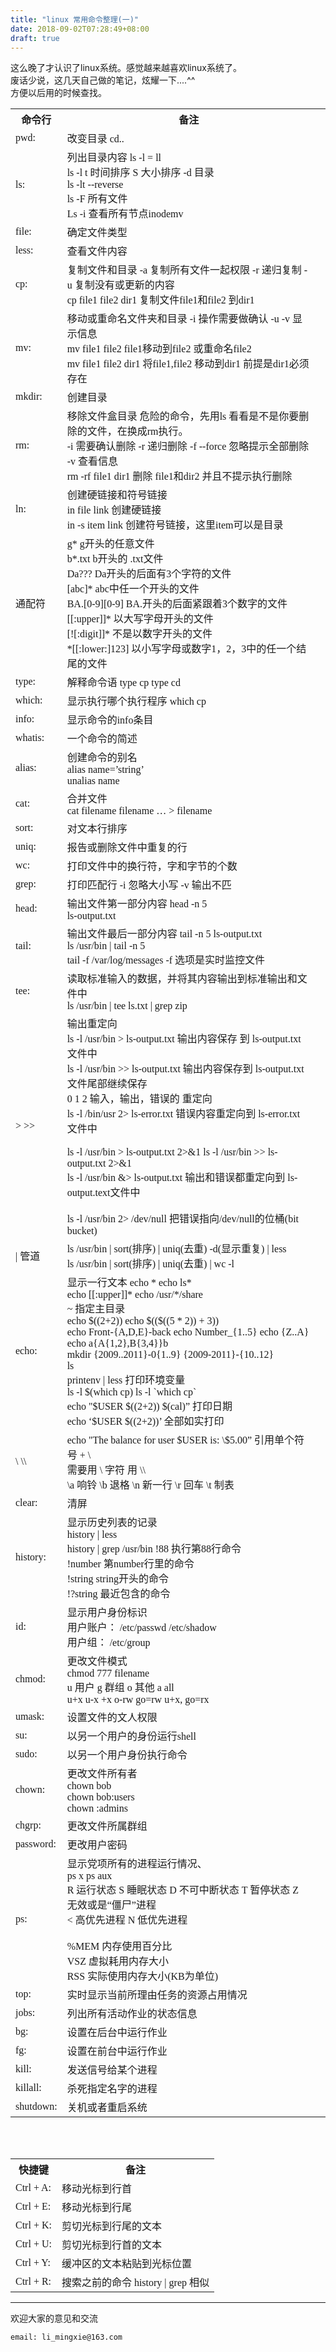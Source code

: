 ```yaml
---
title: "linux 常用命令整理(一)"
date: 2018-09-02T07:28:49+08:00
draft: true
---
```


这么晚了才认识了linux系统。感觉越来越喜欢linux系统了。  
废话少说，这几天自己做的笔记，炫耀一下....^^  
方便以后用的时候查找。  


<table class="table-bordered table-striped table-condensed ">
    <tr>
        <th><font style="font-family:SimHei">命令行</font></th>
	    <th><font style="font-family:SimHei">备注</font></th>
    </tr>
    <tr>
        <td><font style="font-family:SimHei">pwd:</font></td>
	    <td><font style="font-family:SimHei">改变目录        cd..</font></td>
    </tr>
    <tr>
        <td><font style="font-family:SimHei">ls:</font></td>
	    <td><font style="font-family:SimHei">列出目录内容    ls -l   =   ll <br/>
        ls -l   t    时间排序  S 大小排序     -d  目录 <br/>
        ls -lt  --reverse <br/>
        ls -F 所有文件 <br/>
        Ls -i  查看所有节点inodemv </font></td>
    </tr>
    <tr>
        <td><font style="font-family:SimHei">file:</font></td>
	    <td><font style="font-family:SimHei">确定文件类型</font></td>
    </tr>
    <tr>
        <td><font style="font-family:SimHei">less:</font></td>
	    <td><font style="font-family:SimHei">查看文件内容</font></td>
    </tr>
    <tr>
        <td><font style="font-family:SimHei">cp:</font></td>
	    <td><font style="font-family:SimHei">复制文件和目录  -a  复制所有文件一起权限   -r  递归复制  -u 复制没有或更新的内容  <br/>
            cp file1 file2 dir1 复制文件file1和file2 到dir1</font></td>
    </tr>
    <tr>
        <td><font style="font-family:SimHei">mv:</font></td>
	    <td><font style="font-family:SimHei">移动或重命名文件夹和目录 -i  操作需要做确认 -u  -v 显示信息   <br/>
            mv file1 file2  file1移动到file2 或重命名file2   <br/>
            mv file1 file2 dir1 将file1,file2 移动到dir1 前提是dir1必须存在</font></td>
    </tr>
    <tr>
        <td><font style="font-family:SimHei">mkdir:</font></td>
	    <td><font style="font-family:SimHei">创建目录</font></td>
    </tr>
    <tr>
        <td><font style="font-family:SimHei">rm:</font></td>
	    <td><font style="font-family:SimHei">移除文件盒目录
            危险的命令，先用ls 看看是不是你要删除的文件，在换成rm执行。   <br/>
            -i 需要确认删除  -r 递归删除 -f --force 忽略提示全部删除 -v 查看信息   <br/>
            rm -rf file1 dir1  删除 file1和dir2 并且不提示执行删除</font></td>
    </tr>
    <tr>
        <td><font style="font-family:SimHei">ln:</font></td>
	    <td><font style="font-family:SimHei">创建硬链接和符号链接   <br/>
            in file link 创建硬链接   <br/>
            in -s item link 创建符号链接，这里item可以是目录</font></td>
    </tr>
    <tr>
        <td><font style="font-family:SimHei">通配符</font></td>
	    <td><font style="font-family:SimHei">g*  g开头的任意文件   <br/>
            b*.txt  b开头的 .txt文件   <br/>
            Da???   Da开头的后面有3个字符的文件   <br/>
            [abc]*   abc中任一个开头的文件   <br/>
            BA.[0-9][0-9]  BA.开头的后面紧跟着3个数字的文件   <br/>
            [[:upper]]*   以大写字母开头的文件   <br/>
            [![:digit]]*   不是以数字开头的文件   <br/>
            *[[:lower:]123]  以小写字母或数字1，2，3中的任一个结尾的文件</font></td>
    </tr>
    <tr>
        <td><font style="font-family:SimHei">type:</font></td>
	    <td><font style="font-family:SimHei">解释命令语   type cp    type cd</font></td>
    </tr>
    <tr>
        <td><font style="font-family:SimHei">which:</font></td>
	    <td><font style="font-family:SimHei">显示执行哪个执行程序   which cp</font></td>
    </tr>
     <tr>
        <td><font style="font-family:SimHei">info:</font></td>
	    <td><font style="font-family:SimHei">显示命令的info条目</font></td>
    </tr>
    <tr>
        <td><font style="font-family:SimHei">whatis:</font></td>
	    <td><font style="font-family:SimHei">一个命令的简述</font></td>
    </tr>
    <tr>
        <td><font style="font-family:SimHei">alias:</font></td>
	    <td><font style="font-family:SimHei">创建命令的别名  <br/>
            alias name=’string’  <br/>
            unalias name</font></td>
    </tr>
    <tr>
        <td><font style="font-family:SimHei">cat:</font></td>
	    <td><font style="font-family:SimHei">合并文件 <br/>
            cat filename filename … > filename</font></td>
    </tr>
    <tr>
        <td><font style="font-family:SimHei">sort:</font></td>
	    <td><font style="font-family:SimHei">对文本行排序</font></td>
    </tr>
    <tr>
        <td><font style="font-family:SimHei">uniq:</font></td>
	    <td><font style="font-family:SimHei">报告或删除文件中重复的行</font></td>
    </tr>
    <tr>
        <td><font style="font-family:SimHei">wc:</font></td>
	    <td><font style="font-family:SimHei">打印文件中的换行符，字和字节的个数</font></td>
    </tr>
    <tr>
        <td><font style="font-family:SimHei">grep:</font></td>
	    <td><font style="font-family:SimHei">打印匹配行  -i 忽略大小写  -v 输出不匹</font></td>
    </tr>
    <tr>
        <td><font style="font-family:SimHei">head:</font></td>
	    <td><font style="font-family:SimHei">输出文件第一部分内容  head -n 5  <br/> ls-output.txt</font></td>
    </tr>
    <tr>
        <td><font style="font-family:SimHei">tail:</font></td>
	    <td><font style="font-family:SimHei">输出文件最后一部分内容   tail -n 5 ls-output.txt  <br/> 
            ls /usr/bin | tail -n 5  <br/> 
            tail -f /var/log/messages  -f 选项是实时监控文件</font></td>
    </tr>
    <tr>
        <td><font style="font-family:SimHei">tee:</font></td>
	    <td><font style="font-family:SimHei">读取标准输入的数据，并将其内容输出到标准输出和文件中  <br/> 
            ls /usr/bin | tee ls.txt | grep zip</font></td>
    </tr>
    <tr>
        <td><font style="font-family:SimHei">>   >></font></td>
	    <td><font style="font-family:SimHei">输出重定向  <br/>
            ls -l /usr/bin > ls-output.txt  输出内容保存       到 ls-output.txt 文件中   <br/>
            ls -l /usr/bin >> ls-output.txt  输出内容保存到 ls-output.txt 文件尾部继续保存   <br/>
            0 1 2 输入，输出，错误的 重定向  <br/>
            ls -l /bin/usr 2> ls-error.txt  错误内容重定向到 ls-error.txt 文件中  <br/>
                <br/>
            ls -l /usr/bin > ls-output.txt 2>&1  ls -l /usr/bin >> ls-output.txt 2>&1  <br/>
            ls -l /usr/bin &> ls-output.txt  输出和错误都重定向到 ls-output.text文件中  <br/>
            <br/>
            ls -l /usr/bin 2> /dev/null   把错误指向/dev/null的位桶(bit bucket)</font></td>
    </tr>
    <tr>
        <td><font style="font-family:SimHei"> |  管道</font></td>
	    <td><font style="font-family:SimHei">ls /usr/bin | sort(排序) | uniq(去重) -d(显示重复) | less    <br/>
            ls /usr/bin | sort(排序) | uniq(去重) | wc -l   </font></td>
    </tr>
    <tr>
        <td><font style="font-family:SimHei">echo:</font></td>
	    <td><font style="font-family:SimHei">显示一行文本  echo *   echo ls*    <br/>
            echo [[:upper]]*   echo /usr/*/share    <br/>
            ~  指定主目录    <br/>
            echo $((2+2))      echo $(($((5 * 2)) + 3))    <br/>
            echo Front-{A,D,E}-back    echo  Number_{1..5}    echo  {Z..A}    <br/>
            echo a{A{1,2},B{3,4}}b    <br/>
            mkdir {2009..2011}-0{1..9}  {2009-2011}-{10..12}    <br/>
            ls    <br/>
            printenv | less   打印环境变量    <br/>
            ls -l $(which cp)    ls -l `which cp`   <br/>
            echo "$USER $((2+2)) $(cal)”   打印日期  <br/>
            echo ‘$USER $((2+2))’ 全部如实打印</font></td>
    </tr>
    <tr>
        <td><font style="font-family:SimHei">\   \\</font></td>
	    <td><font style="font-family:SimHei">echo "The balance for user $USER is: \$5.00”  引用单个符号 + \   <br/>
            需要用 \ 字符  用 \\   <br/>
            \a  响铃   \b  退格  \n  新一行  \r  回车  \t  制表</font></td>
    </tr>
    <tr>
        <td><font style="font-family:SimHei">clear:</font></td>
	    <td><font style="font-family:SimHei">清屏</font></td>
    </tr>
    <tr>
        <td><font style="font-family:SimHei">history:</font></td>
	    <td><font style="font-family:SimHei">显示历史列表的记录   <br/>
            history | less   <br/>
            history | grep /usr/bin    !88  执行第88行命令    <br/>
            !number   第number行里的命令   <br/>
            !string  string开头的命令   <br/>
            !?string 最近包含的命令</font></td>
    </tr>
    <tr>
        <td><font style="font-family:SimHei">id:</font></td>
	    <td><font style="font-family:SimHei">显示用户身份标识    <br/>
            用户账户： /etc/passwd   /etc/shadow    <br/>
            用户组： /etc/group</font></td>
    </tr>
    <tr>
        <td><font style="font-family:SimHei">chmod:</font></td>
	    <td><font style="font-family:SimHei">更改文件模式   <br/>
            chmod 777 filename   <br/>
            u 用户  g 群组  o 其他  a all   <br/>
            u+x u-x  +x o-rw  go=rw  u+x, go=rx</font></td>
    </tr>
    <tr>
        <td><font style="font-family:SimHei">umask:</font></td>
	    <td><font style="font-family:SimHei">设置文件的文人权限</font></td>
    </tr>
    <tr>
        <td><font style="font-family:SimHei">su:</font></td>
	    <td><font style="font-family:SimHei">以另一个用户的身份运行shell</font></td>
    </tr>
    <tr>
        <td><font style="font-family:SimHei">sudo:</font></td>
	    <td><font style="font-family:SimHei">以另一个用户身份执行命令</font></td>
    </tr>
    <tr>
        <td><font style="font-family:SimHei">chown:</font></td>
	    <td><font style="font-family:SimHei">更改文件所有者   <br/>
            chown bob   <br/>
            chown bob:users   <br/>
            chown :admins</font></td>
    </tr>
    <tr>
        <td><font style="font-family:SimHei">chgrp:</font></td>
	    <td><font style="font-family:SimHei">更改文件所属群组</font></td>
    </tr>
    <tr>
        <td><font style="font-family:SimHei">password:</font></td>
	    <td><font style="font-family:SimHei">更改用户密码</font></td>
    </tr>
    <tr>
        <td><font style="font-family:SimHei">ps:</font></td>
	    <td><font style="font-family:SimHei">显示党项所有的进程运行情况、   <br/>
            ps x      ps  aux   <br/>
            R  运行状态  S 睡眠状态  D  不可中断状态  T 暂停状态  Z 无效或是“僵尸”进程      <br/>
            < 高优先进程  N 低优先进程   <br/>
            <br/>
            %MEM  内存使用百分比   <br/>
            VSZ  虚拟耗用内存大小   <br/>
            RSS  实际使用内存大小(KB为单位)</font></td>
    </tr>
    <tr>
        <td><font style="font-family:SimHei">top:</font></td>
	    <td><font style="font-family:SimHei">实时显示当前所理由任务的资源占用情况</font></td>
    </tr>
    <tr>
        <td><font style="font-family:SimHei">jobs:</font></td>
	    <td><font style="font-family:SimHei">列出所有活动作业的状态信息</font></td>
    </tr>
    <tr>
        <td><font style="font-family:SimHei">bg:</font></td>
	    <td><font style="font-family:SimHei">设置在后台中运行作业</font></td>
    </tr>
    <tr>
        <td><font style="font-family:SimHei">fg:</font></td>
	    <td><font style="font-family:SimHei">设置在前台中运行作业</font></td>
    </tr>
    <tr>
        <td><font style="font-family:SimHei">kill:</font></td>
        <td><font style="font-family:SimHei">发送信号给某个进程</font></td>
	    <td><font style="font-family:SimHei"></font></td>
    </tr>
    <tr>
	    <td><font style="font-family:SimHei">killall:</font></td>
        <td><font style="font-family:SimHei">杀死指定名字的进程</font></td>
    </tr>
    <tr>
        <td><font style="font-family:SimHei">shutdown:</font></td>
	    <td><font style="font-family:SimHei">关机或者重启系统</font></td>
    </tr>
</table>
<br/>
<br/>

<table class="table-bordered table-striped table-condensed ">
    <tr>
        <th><font style="font-family:SimHei">快捷键</font></th>
	    <th><font style="font-family:SimHei">备注</font></th>
    </tr>
    <tr>
        <td><font style="font-family:SimHei">Ctrl + A:</font></td>
	    <td><font style="font-family:SimHei">移动光标到行首</font></td>
    </tr>
    <tr>
        <td><font style="font-family:SimHei">Ctrl + E:</font></td>
	    <td><font style="font-family:SimHei">移动光标到行尾</font></td>
    </tr>
    <tr>
        <td><font style="font-family:SimHei">Ctrl + K:</font></td>
	    <td><font style="font-family:SimHei">剪切光标到行尾的文本</font></td>
    </tr>
    <tr>
        <td><font style="font-family:SimHei">Ctrl + U:</font></td>
	    <td><font style="font-family:SimHei">剪切光标到行首的文本</font></td>
    </tr>
    <tr>
        <td><font style="font-family:SimHei">Ctrl + Y:</font></td>
	    <td><font style="font-family:SimHei">缓冲区的文本粘贴到光标位置</font></td>
    </tr>
    <tr>
        <td><font style="font-family:SimHei">Ctrl + R:</font></td>
	    <td><font style="font-family:SimHei">搜索之前的命令  history | grep   相似</font></td>
    </tr>
</table>

----------------------------------------------
欢迎大家的意见和交流

`email: li_mingxie@163.com`